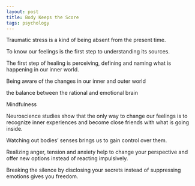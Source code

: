 ```yaml
---
layout: post
title: Body Keeps the Score
tags: psychology
---
```


Traumatic stress is a kind of being absent from the present time.

To know our feelings is the first step to understanding its sources.

The first step of healing is perceiving, defining and naming what is happening in our inner world.

Being aware of the changes in our inner and outer world 

the balance between the rational and emotional brain 

Mindfulness 

Neuroscience studies show that the only way to change our feelings is to
recognize inner experiences and become close friends with what is going inside.

Watching out bodies’ senses brings us to gain control over them. 

Realizing anger, tension and anxiety help to change your perspective and offer new options instead of reacting impulsively.

Breaking the silence by disclosing your secrets instead of suppressing emotions gives you freedom.